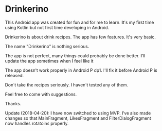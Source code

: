 # Drinkerino

This Android app was created for fun and for me to learn. It's my first time using Kotlin but not first time developing in Android.

Drinkerino is about drink recipes. The app has few features. It's very basic.

The name "Drinkerino" is nothing serious.

The app is not perfect, many things could probably be done better. I'll update the app sometimes when I feel like it

The app doesn't work properly in Android P dp1. I'll fix it before Android P is released.

Don't take the recipes seriously. I haven't tested any of them.

Feel free to come with suggestions.

Thanks.

Update (2018-04-20): 
I have now switched to using MVP. I've also made changes so that MainFragment, LikesFragment and FilterDialogFragment now handles rotatoins properly.
